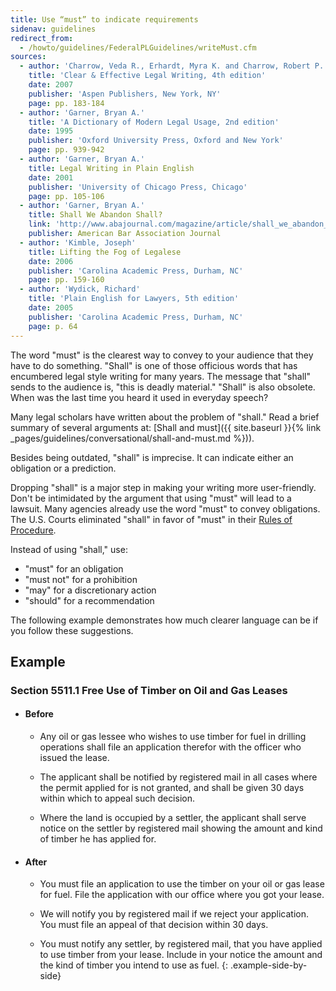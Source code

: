 ```yaml
---
title: Use “must” to indicate requirements
sidenav: guidelines
redirect_from:
  - /howto/guidelines/FederalPLGuidelines/writeMust.cfm
sources:
  - author: 'Charrow, Veda R., Erhardt, Myra K. and Charrow, Robert P.'
    title: 'Clear & Effective Legal Writing, 4th edition'
    date: 2007
    publisher: 'Aspen Publishers, New York, NY'
    page: pp. 183-184
  - author: 'Garner, Bryan A.'
    title: 'A Dictionary of Modern Legal Usage, 2nd edition'
    date: 1995
    publisher: 'Oxford University Press, Oxford and New York'
    page: pp. 939-942
  - author: 'Garner, Bryan A.'
    title: Legal Writing in Plain English
    date: 2001
    publisher: 'University of Chicago Press, Chicago'
    page: pp. 105-106
  - author: 'Garner, Bryan A.'
    title: Shall We Abandon Shall?
    link: 'http://www.abajournal.com/magazine/article/shall_we_abandon_shall/'
    publisher: American Bar Association Journal
  - author: 'Kimble, Joseph'
    title: Lifting the Fog of Legalese
    date: 2006
    publisher: 'Carolina Academic Press, Durham, NC'
    page: pp. 159-160
  - author: 'Wydick, Richard'
    title: 'Plain English for Lawyers, 5th edition'
    date: 2005
    publisher: 'Carolina Academic Press, Durham, NC'
    page: p. 64
---
```


The word "must" is the clearest way to convey to your audience that they have to do something. "Shall" is one of those officious words that has encumbered legal style writing for many years. The message that "shall" sends to the audience is, "this is deadly material." "Shall" is also obsolete. When was the last time you heard it used in everyday speech?

Many legal scholars have written about the problem of "shall." Read a brief summary of several arguments at: [Shall and must]({{ site.baseurl }}{% link _pages/guidelines/conversational/shall-and-must.md %})).

Besides being outdated, "shall" is imprecise. It can indicate either an obligation or a prediction.

Dropping "shall" is a major step in making your writing more user-friendly. Don't be intimidated by the argument that using "must" will lead to a lawsuit. Many agencies already use the word "must" to convey obligations. The U.S. Courts eliminated "shall" in favor of "must" in their [Rules of Procedure](http://www.uscourts.gov/rules-policies/current-rules-practice-procedure).

Instead of using "shall," use:

- "must" for an obligation
- "must not" for a prohibition
- "may" for a discretionary action
- "should" for a recommendation

The following example demonstrates how much clearer language can be if you follow these suggestions.

## Example

### Section 5511.1 Free Use of Timber on Oil and Gas Leases

* #### Before

  - Any oil or gas lessee who wishes to use timber for fuel in drilling operations shall file an application therefor with the officer who issued the lease.

  - The applicant shall be notified by registered mail in all cases where the permit applied for is not granted, and shall be given 30 days within which to appeal such decision.

  - Where the land is occupied by a settler, the applicant shall serve notice on the settler by registered mail showing the amount and kind of timber he has applied for.

* #### After

  - You must file an application to use the timber on your oil or gas lease for fuel. File the application with our office where you got your lease.

  - We will notify you by registered mail if we reject your application. You must file an appeal of that decision within 30 days.

  - You must notify any settler, by registered mail, that you have applied to use timber from your lease. Include in your notice the amount and the kind of timber you intend to use as fuel.
{: .example-side-by-side}
